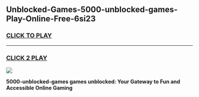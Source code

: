 
## Unblocked-Games-5000-unblocked-games-Play-Online-Free-6si23
<h3>
<a href="https://premium76.site?title=5000-unblocked-games&ref=26A">CLICK TO PLAY</a></h3>
<hr>

<h3>
<a href="https://premium76.site?title=5000-unblocked-games&ref=26A">CLICK 2 PLAY</a>
  
</h3>

<a href="https://premium76.site?title=5000-unblocked-games&ref=26A"><img src="https://clearcache.store/games.png"></a>


**5000-unblocked-games games unblocked: Your Gateway to Fun and Accessible Online Gaming**
